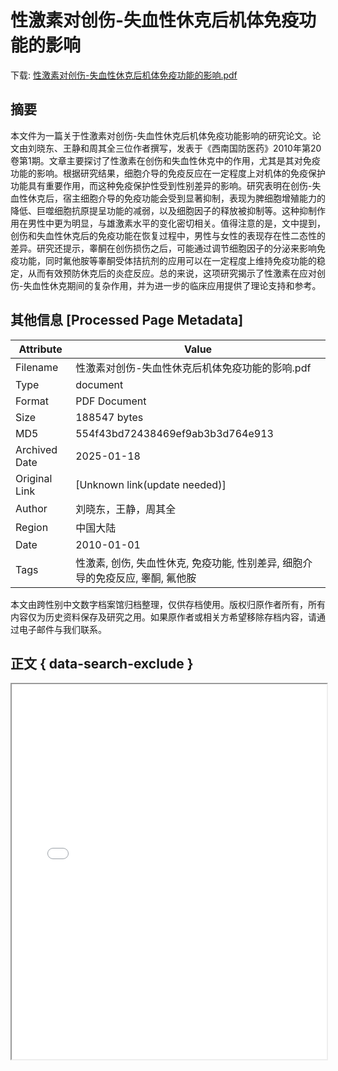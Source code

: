 # 性激素对创伤-失血性休克后机体免疫功能的影响

<!-- tcd_download_link -->
下载: [性激素对创伤-失血性休克后机体免疫功能的影响.pdf](性激素对创伤-失血性休克后机体免疫功能的影响.pdf)
<!-- tcd_download_link_end -->

## 摘要

<!-- tcd_abstract -->
本文件为一篇关于性激素对创伤-失血性休克后机体免疫功能影响的研究论文。论文由刘晓东、王静和周其全三位作者撰写，发表于《西南国防医药》2010年第20卷第1期。文章主要探讨了性激素在创伤和失血性休克中的作用，尤其是其对免疫功能的影响。根据研究结果，细胞介导的免疫反应在一定程度上对机体的免疫保护功能具有重要作用，而这种免疫保护性受到性别差异的影响。研究表明在创伤-失血性休克后，宿主细胞介导的免疫功能会受到显著抑制，表现为脾细胞增殖能力的降低、巨噬细胞抗原提呈功能的减弱，以及细胞因子的释放被抑制等。这种抑制作用在男性中更为明显，与雄激素水平的变化密切相关。值得注意的是，文中提到，创伤和失血性休克后的免疫功能在恢复过程中，男性与女性的表现存在性二态性的差异。研究还提示，睾酮在创伤损伤之后，可能通过调节细胞因子的分泌来影响免疫功能，同时氟他胺等睾酮受体拮抗剂的应用可以在一定程度上维持免疫功能的稳定，从而有效预防休克后的炎症反应。总的来说，这项研究揭示了性激素在应对创伤-失血性休克期间的复杂作用，并为进一步的临床应用提供了理论支持和参考。

<!-- tcd_abstract_end -->

## 其他信息 [Processed Page Metadata]

| Attribute       | Value                                  |
|-----------------|----------------------------------------|
| Filename        | 性激素对创伤-失血性休克后机体免疫功能的影响.pdf                             |
| Type            | document                                 |
| Format          | PDF Document                               |
| Size            | 188547 bytes                           |
| MD5             | 554f43bd72438469ef9ab3b3d764e913                                  |
| Archived Date   | 2025-01-18                             |
| Original Link   | [Unknown link(update needed)]                         |
| Author          | 刘晓东，王静，周其全                               |
| Region          | 中国大陆                               |
| Date            | 2010-01-01                                 |
| Tags            | 性激素, 创伤, 失血性休克, 免疫功能, 性别差异, 细胞介导的免疫反应, 睾酮, 氟他胺                                 |

本文由跨性别中文数字档案馆归档整理，仅供存档使用。版权归原作者所有，所有内容仅为历史资料保存及研究之用。如果原作者或相关方希望移除存档内容，请通过电子邮件与我们联系。

## 正文 { data-search-exclude }

<!-- tcd_main_text -->
<iframe src="../性激素对创伤-失血性休克后机体免疫功能的影响.pdf" width="100%" height="600px">
    <p>无法显示PDF，请下载查看。</p>
</iframe>
<!-- tcd_main_text_end -->

